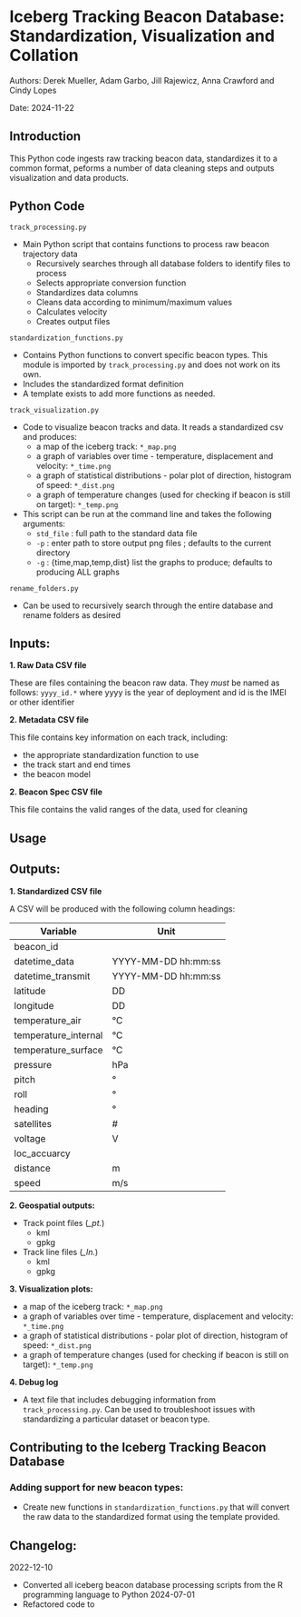 # Iceberg Tracking Beacon Database: Standardization, Visualization and Collation 

Authors: Derek Mueller, Adam Garbo, Jill Rajewicz, Anna Crawford and Cindy Lopes 

Date: 2024-11-22

## Introduction
This Python code ingests raw tracking beacon data, standardizes it to a common format, peforms a number of data cleaning steps and outputs visualization and data products.

## Python Code
`track_processing.py`
* Main Python script that contains functions to process raw beacon trajectory data
  * Recursively searches through all database folders to identify files to process
  * Selects appropriate conversion function
  * Standardizes data columns
  * Cleans data according to minimum/maximum values
  * Calculates velocity
  * Creates output files

`standardization_functions.py`
* Contains Python functions to convert specific beacon types. This module is imported by `track_processing.py` and does not work on its own. 
* Includes the standardized format definition
* A template exists to add more functions as needed.  

`track_visualization.py` 
* Code to visualize beacon tracks and data. It reads a standardized csv and produces: 
  * a map of the iceberg track: `*_map.png`
  * a graph of variables over time - temperature, displacement and velocity: `*_time.png`
  * a graph of statistical distributions - polar plot of direction, histogram of speed: `*_dist.png`
  * a graph of temperature changes (used for checking if beacon is still on target): `*_temp.png`
* This script can be run at the command line and takes the following arguments: 
  * `std_file` : full path to the standard data file
  * `-p` : enter path to store output png files ; defaults to the current directory
  * `-g` : {time,map,temp,dist} list the graphs to produce; defaults to producing ALL graphs

`rename_folders.py`
* Can be used to recursively search through the entire database and rename folders as desired

## Inputs:

**1. Raw Data CSV file**

These are files containing the beacon raw data.  They *must* be named as follows: `yyyy_id.*` where yyyy is the year of deployment and id is the IMEI or other identifier

**2. Metadata CSV file**

This file contains key information on each track, including: 
* the appropriate standardization function to use
* the track start and end times
* the beacon model

**2. Beacon Spec CSV file**

This file contains the valid ranges of the data, used for cleaning

## Usage

## Outputs:

**1. Standardized CSV file**

A CSV will be produced with the following column headings:

| Variable | Unit |
| --- | ---  |
| beacon_id |   |
| datetime_data | YYYY-MM-DD hh:mm:ss |
| datetime_transmit | YYYY-MM-DD hh:mm:ss  |
| latitude | DD  |
| longitude | DD |
| temperature_air | °C  |
| temperature_internal | °C  |
| temperature_surface | °C |
| pressure | hPa |
| pitch | ° |
| roll | ° |
| heading | ° |
| satellites | # |
| voltage | V  |
| loc_accuarcy |   |
| distance | m |
| speed | m/s |

**2. Geospatial outputs:**
* Track point files (*_pt.*)
  * kml
  * gpkg
* Track line files (*_ln.*)
  * kml
  * gpkg

**3. Visualization plots:**
  * a map of the iceberg track: `*_map.png`
  * a graph of variables over time - temperature, displacement and velocity: `*_time.png`
  * a graph of statistical distributions - polar plot of direction, histogram of speed: `*_dist.png`
  * a graph of temperature changes (used for checking if beacon is still on target): `*_temp.png`

**4. Debug log**
* A text file that includes debugging information from `track_processing.py`. Can be used to troubleshoot issues with standardizing a particular dataset or beacon type.


## Contributing to the Iceberg Tracking Beacon Database
### Adding support for new beacon types: 
* Create new functions in `standardization_functions.py` that will convert the raw data to the standardized format using the template provided. 

## Changelog:
2022-12-10
* Converted all iceberg beacon database processing scripts from the R programming language to Python
2024-07-01
* Refactored code to 

